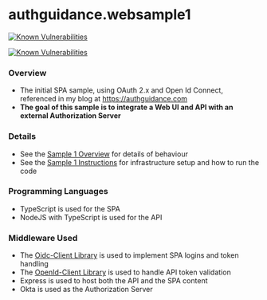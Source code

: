 # authguidance.websample1

[![Known Vulnerabilities](https://snyk.io/test/github/gary-archer/authguidance.websample1/badge.svg?targetFile=spa/package.json)](https://snyk.io/test/github/gary-archer/authguidance.websample1?targetFile=spa/package.json)

[![Known Vulnerabilities](https://snyk.io/test/github/gary-archer/authguidance.websample1/badge.svg?targetFile=api/package.json)](https://snyk.io/test/github/gary-archer/authguidance.websample1?targetFile=api/package.json)

### Overview

* The initial SPA sample, using OAuth 2.x and Open Id Connect, referenced in my blog at https://authguidance.com
* **The goal of this sample is to integrate a Web UI and API with an external Authorization Server**

### Details

* See the [Sample 1 Overview](https://authguidance.com/2017/09/24/basicspa-overview/) for details of behaviour
* See the [Sample 1 Instructions](https://authguidance.com/2017/09/25/basicspa-execution/) for infrastructure setup and how to run the code

### Programming Languages

* TypeScript is used for the SPA
* NodeJS with TypeScript is used for the API

### Middleware Used

* The [Oidc-Client Library](https://github.com/IdentityModel/oidc-client-js) is used to implement SPA logins and token handling
* The [OpenId-Client Library](https://github.com/panva/node-openid-client) is used to handle API token validation
* Express is used to host both the API and the SPA content
* Okta is used as the Authorization Server
